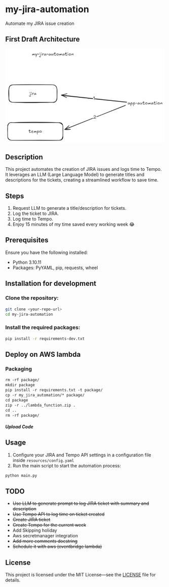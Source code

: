 # my-jira-automation
Automate my JIRA issue creation

## First Draft Architecture
![2 My jira automation.png](docs/img/architecture_jira_automation.png)

## Description
This project automates the creation of JIRA issues and logs time to Tempo. It leverages an LLM (Large Language Model) to
generate titles and descriptions for the tickets, creating a streamlined workflow to save time.

## Steps
1. Request LLM to generate a title/description for tickets.
2. Log the ticket to JIRA.
3. Log time to Tempo.
4. Enjoy 15 minutes of my time saved every working week 😂

## Prerequisites
Ensure you have the following installed:

- Python 3.10.11
- Packages: PyYAML, pip, requests, wheel

## Installation for development
### Clone the repository:
```sh
git clone <your-repo-url>
cd my-jira-automation
```

### Install the required packages:
```sh
pip install -r requirements-dev.txt
```

## Deploy on AWS lambda
### Packaging
```shell
rm -rf package/
mkdir package
pip install -r requirements.txt -t package/
cp -r my_jira_automation/* package/
cd package
zip -r ../lambda_function.zip .
cd ..
rm -rf package/
```

##### Upload Code


## Usage
1. Configure your JIRA and Tempo API settings in a configuration file inside `resources/config.yaml`
2. Run the main script to start the automation process:
```sh
python main.py
```

## TODO
- ~~Use LLM to generate prompt to log JIRA ticket with summary and description~~
- ~~Use Tempo API to log time on ticket created~~
- ~~Create JIRA ticket~~
- ~~Create Tempo for the current week~~
- Add Skipping holiday
- Aws secretmanager integration
- ~~Add more comments docstring~~
- ~~Schedule it with aws (eventbridge lambda)~~

## License
This project is licensed under the MIT License—see the [LICENSE](LICENSE) file for details.